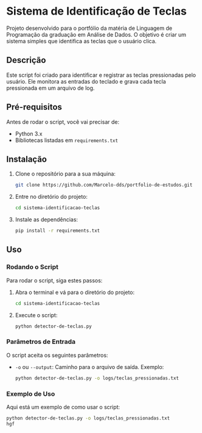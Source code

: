 # Sistema de Identificação de Teclas

Projeto desenvolvido para o portfólio da matéria de Linguagem de Programação da graduação em Análise de Dados. O objetivo é criar um sistema simples que identifica as teclas que o usuário clica.

## Descrição

Este script foi criado para identificar e registrar as teclas pressionadas pelo usuário. Ele monitora as entradas do teclado e grava cada tecla pressionada em um arquivo de log.

## Pré-requisitos

Antes de rodar o script, você vai precisar de:

- Python 3.x
- Bibliotecas listadas em `requirements.txt`

## Instalação

1. Clone o repositório para a sua máquina:
    ```bash
    git clone https://github.com/Marcelo-dds/portfolio-de-estudos.git
    ```
2. Entre no diretório do projeto:
    ```bash
    cd sistema-identificacao-teclas
    ```
3. Instale as dependências:
    ```bash
    pip install -r requirements.txt
    ```

## Uso

### Rodando o Script

Para rodar o script, siga estes passos:

1. Abra o terminal e vá para o diretório do projeto:
    ```bash
    cd sistema-identificacao-teclas
    ```
2. Execute o script:
    ```bash
    python detector-de-teclas.py
    ```

### Parâmetros de Entrada

O script aceita os seguintes parâmetros:

- `-o` ou `--output`: Caminho para o arquivo de saída. Exemplo:
    ```bash
    python detector-de-teclas.py -o logs/teclas_pressionadas.txt
    ```

### Exemplo de Uso

Aqui está um exemplo de como usar o script:

```bash
python detector-de-teclas.py -o logs/teclas_pressionadas.txt
hgf
